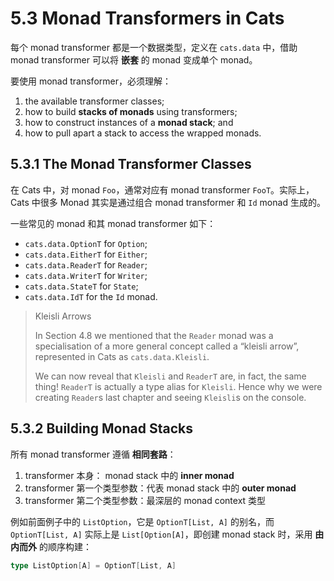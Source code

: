 # 5.3 Monad Transformers in Cats

每个 monad transformer 都是一个数据类型，定义在 `cats.data` 中，借助 monad transformer 可以将 **嵌套** 的 monad 变成单个 monad。

要使用 monad transformer，必须理解：

1. the available transformer classes;
2. how to build **stacks of monads** using transformers;
3. how to construct instances of a **monad stack**; and
4. how to pull apart a stack to access the wrapped monads.

## 5.3.1 The Monad Transformer Classes

在 Cats 中，对 monad `Foo`，通常对应有 monad transformer `FooT`。实际上，Cats 中很多 Monad 其实是通过组合 monad transformer 和 `Id` monad 生成的。

一些常见的 monad 和其 monad transformer 如下：

* `cats.data.OptionT` for `Option`;
* `cats.data.EitherT` for `Either`;
* `cats.data.ReaderT` for `Reader`;
* `cats.data.WriterT` for `Writer`;
* `cats.data.StateT` for `State`;
* `cats.data.IdT` for the `Id` monad.

>Kleisli Arrows
>
>In Section 4.8 we mentioned that the `Reader` monad was a specialisation of a more general concept called a “kleisli arrow”, represented in Cats as `cats.data.Kleisli`.
>
>We can now reveal that `Kleisli` and `ReaderT` are, in fact, the same thing! `ReaderT` is actually a type alias for `Kleisli`. Hence why we were creating `Reader`s last chapter and seeing `Kleisli`s on the console.

## 5.3.2 Building Monad Stacks

所有 monad transformer 遵循 **相同套路**：

1. transformer 本身： monad stack 中的 **inner monad**
2. transformer 第一个类型参数：代表 monad stack 中的 **outer monad**
3. transformer 第二个类型参数：最深层的 monad context 类型

例如前面例子中的 `ListOption`，它是 `OptionT[List, A]` 的别名，而 `OptionT[List, A]` 实际上是 `List[Option[A]`，即创建 monad stack 时，采用 **由内而外** 的顺序构建：

```Scala
type ListOption[A] = OptionT[List, A]
```
